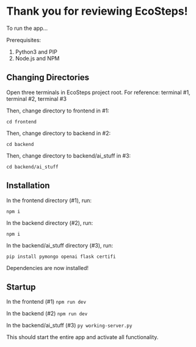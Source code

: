 # Thank you for reviewing EcoSteps! 

To run the app...

Prerequisites: 
1. Python3 and PIP
2. Node.js and NPM

## Changing Directories
Open three terminals in EcoSteps project root. For reference: terminal #1, terminal #2, terminal #3

Then, change directory to frontend in #1:

```cd frontend```

Then, change directory to backend in #2: 

```cd backend```

Then, change directory to backend/ai_stuff in #3:

```cd backend/ai_stuff```

## Installation

In the frontend directory (#1), run:

```npm i```

In the backend directory (#2), run:

```npm i```

In the backend/ai_stuff directory (#3), run:

```pip install pymongo openai flask certifi```

Dependencies are now installed!


## Startup

In the frontend (#1)
```npm run dev```

In the backend (#2)
```npm run dev```

In the backend/ai_stuff (#3)
```py working-server.py```

This should start the entire app and activate all functionality.
